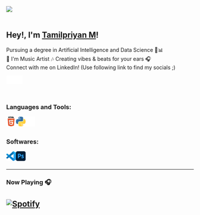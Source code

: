 <img src="https://static.vecteezy.com/system/resources/previews/003/026/205/large_2x/mt-logo-monogram-modern-design-template-free-vector.jpg">
<br/>
<br/>

## Hey!, I'm <a href="https://www.linkedin.com/in/tamilpriyan-mt" target="_blank">Tamilpriyan M</a>!
Pursuing a degree in Artificial Intelligence and Data Science 🤖📊 <br>
🎵 I'm Music Artist 🎶 Creating vibes & beats for your ears 🎧<br>
Connect with me on LinkedIn!
(Use following link to find my socials ;)

<a href="https://www.linkedin.com/in/tamilpriyan-mt" target="_blank"><img align="left" alt="Tamilpriyan M | LinkedIn" width="22px" src="https://github.com/Aakarsh-B/trying-repos/blob/master/linkedin.svg" />
<a href="https://www.instagram.com/deviltamizha_mt" target="_blank"><img align="left" alt="Aakarsh B | Instagram" width="22px" src="https://github.com/Aakarsh-B/trying-repos/blob/master/insta.svg" />
</a>

<br />
<br />
<br />


### Languages and Tools:


<a href="https://www.w3.org/html/" target="_blank"><img align="left" alt="HTML5" width="26px" src="https://raw.githubusercontent.com/github/explore/80688e429a7d4ef2fca1e82350fe8e3517d3494d/topics/html/html.png" /></a>
<a href="https://www.python.org" target="_blank"> <img align="left" alt="Python" width="26px" src="https://github.com/Aakarsh-B/trying-repos/blob/master/python-5.svg?raw=true"/> </a>
<img align="left" alt="GitHub" width="26px" src="https://github.com/Aakarsh-B/trying-repos/blob/master/github.svg" />
<br />
<br />
### Softwares:

<img align="left" alt="Visual Studio Code" width="26px" src="https://raw.githubusercontent.com/github/explore/80688e429a7d4ef2fca1e82350fe8e3517d3494d/topics/visual-studio-code/visual-studio-code.png" />
<a href="https://www.photoshop.com/en" target="_blank"> <img align="left" alt="Photoshop" width="26px" src="https://github.com/Aakarsh-B/trying-repos/blob/master/photoshop.png?raw=true"/> </a>

<br />
<br />

---



### Now Playing 🎧

[![Spotify](https://github-readme-remake.vercel.app/api/spotify)](https://open.spotify.com/user/31b77j7jev3oitggmyguhwfejdou)
<br/>
---

